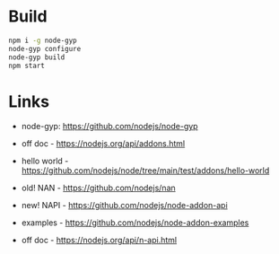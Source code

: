 # Build
```sh
npm i -g node-gyp
node-gyp configure
node-gyp build
npm start
```

# Links
- node-gyp: https://github.com/nodejs/node-gyp
- off doc - https://nodejs.org/api/addons.html
- hello world - https://github.com/nodejs/node/tree/main/test/addons/hello-world

- old! NAN - https://github.com/nodejs/nan

- new! NAPI - https://github.com/nodejs/node-addon-api
- examples - https://github.com/nodejs/node-addon-examples
- off doc - https://nodejs.org/api/n-api.html
